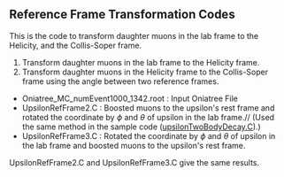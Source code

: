 ## Reference Frame Transformation Codes
This is the code to transform daughter muons in the lab frame to the Helicity, and the Collis-Soper frame.
1. Transform daughter muons in the lab frame to the Helicity frame.
2. Transform daughter muons in the Helicity frame to the Collis-Soper frame using the angle between two reference frames.


- Oniatree_MC_numEvent1000_1342.root : Input Oniatree File
- UpsilonRefFrame2.C : Boosted muons to the upsilon's rest frame and rotated the coordinate by $\phi$ and $\theta$ of upsilon in the lab frame.//
(Used the same method in the sample code ([upsilonTwoBodyDecay.C](https://github.com/flodamas/UpsilonPolarization_2018PbPb/blob/main/upsilonTwoBodyDecay.C)).)
- UpsilonRefFrame3.C : Rotated the coordinate by $\phi$ and $\theta$ of upsilon in the lab frame and boosted muons to the upsilon's rest frame.

UpsilonRefFrame2.C and UpsilonRefFrame3.C give the same results.
